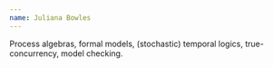 ```yaml
---
name: Juliana Bowles
---
```


Process algebras, formal models, (stochastic) temporal logics, true-concurrency, model checking.
